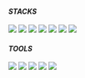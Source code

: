  <!-- div>

 <a href="https://rienrose.tistory.com/">
  <img 
     src="http://img.shields.io/badge/-Blog-Ed6D52?style=flat-square&link=https://rienrose.tistory.com/"
    />
  </a>
  
[![Tistory's Card](https://github-readme-tistory-card.vercel.app/api?name=rienrose&theme=dafault)](https://rienrose.tistory.com/)

</div>
-->

 
 #### _STACKS_
 
<div>
 
<img src="https://img.shields.io/badge/React-61DAFB?style=flat-square&logo=react&logoColor=black">
<img src="https://img.shields.io/badge/Typescript-3178C6?style=flat-square&logo=Typescript&logoColor=white"/>
<img src="https://img.shields.io/badge/JavaScript-F7DF1E?style=flat-square&logo=javascript&logoColor=black"> 
<img src="https://img.shields.io/badge/Next.js-000000?style=flat-square&amp;logo=Next.js&amp;logoColor=white" />
<img src="https://img.shields.io/badge/Html-E34F26?style=flat-square&logo=html5&logoColor=white">  
<img src="https://img.shields.io/badge/CSS-1572B6?style=flat-square&logo=css3&logoColor=white"> 
<img src="https://img.shields.io/badge/Styled_Components-DB7093?style=flat-square&logo=styled-components&logoColor=white"> 
</div>

<div>
  
#### _TOOLS_
<img src="https://img.shields.io/badge/Visual%20Studio%20Code-0078d7.svg?style=flat-square&logo=visual-studio-code&logoColor=white"/>
<img src="https://img.shields.io/badge/Discord-5865F2?style=flat-square&logo=discord&logoColor=white"/> <img src="https://img.shields.io/badge/Notion-000000?style=flat-square&logo=notion&logoColor=white"/> 
<img src="https://img.shields.io/badge/Figma-F24E1E?style=flat-square&logo=figma&logoColor=white"/> <img src="https://img.shields.io/badge/Github-%23121011.svg?style=flat-square&logo=github&logoColor=white"/>
</div>

<!-- <a href="https://github.com/sena-22"><img src="https://hits.seeyoufarm.com/api/count/incr/badge.svg?url=https%3A%2F%2Fgithub.com%2Fsena-22&count_bg=%23000000&title_bg=%23000000&icon=github.svg&icon_color=%23E7E7E7&title=GitHub&edge_flat=false)"/></a> -->
<!-- <img src="https://github-readme-stats.vercel.app/api/top-langs/?username=sena-22&layout=compact&theme=nightowl"> -->
 <!--<img src="https://github-readme-stats.vercel.app/api?username=sena-22&theme=material-palenight&show_icons=true"> -->
<!-- ![Top Langs](https://github-readme-stats.vercel.app/api/top-langs/?username=sena-22&hide_progress=true&hide=html,Java,Ruby,Shell) -->
